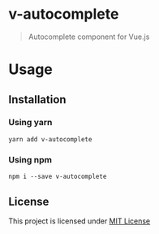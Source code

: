 # v-autocomplete

> Autocomplete component for Vue.js

# Usage

## Installation

### Using yarn

`yarn add v-autocomplete`

### Using npm

`npm i --save v-autocomplete`

## License

This project is licensed under [MIT License](http://en.wikipedia.org/wiki/MIT_License)
